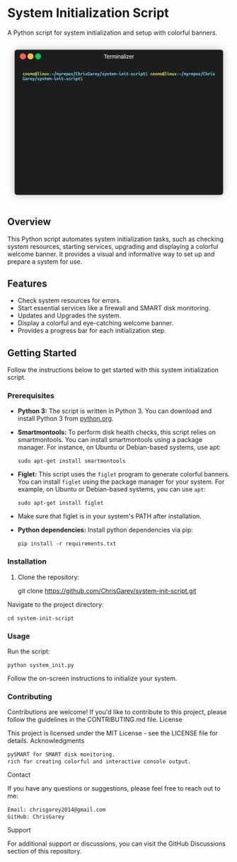 # System Initialization Script

A Python script for system initialization and setup with colorful banners.

![System Initialization](./images/system-init.gif)

## Overview

This Python script automates system initialization tasks, such as checking system resources, starting services, upgrading and displaying a colorful welcome banner. It provides a visual and informative way to set up and prepare a system for use.

## Features

- Check system resources for errors.
- Start essential services like a firewall and SMART disk monitoring.
- Updates and Upgrades the system.
- Display a colorful and eye-catching welcome banner.
- Provides a progress bar for each initialization step.

## Getting Started

Follow the instructions below to get started with this system initialization script.

### Prerequisites

- **Python 3:** The script is written in Python 3. You can download and install Python 3 from [python.org](https://www.python.org/downloads/).

- **Smartmontools:** To perform disk health checks, this script relies on smartmontools. You can install smartmontools using a package manager. For instance, on Ubuntu or Debian-based systems, use apt:

    ```
    sudo apt-get install smartmontools
    ```
- **Figlet:** This script uses the `figlet` program to generate colorful banners. You can install `figlet` using the package manager for your system. For example, on Ubuntu or Debian-based systems, you can use `apt`:

    ```
    sudo apt-get install figlet
    ```
- Make sure that figlet is in your system's PATH after installation.

- **Python dependencies:** Install python dependencies via pip:

    ```
    pip install -r requirements.txt
    ```

### Installation

1. Clone the repository:
    
    git clone https://github.com/ChrisGarey/system-init-script.git

Navigate to the project directory:

    cd system-init-script

### Usage

Run the script:

    python system_init.py

Follow the on-screen instructions to initialize your system.

### Contributing

Contributions are welcome! If you'd like to contribute to this project, please follow the guidelines in the CONTRIBUTING.md file.
License

This project is licensed under the MIT License - see the LICENSE file for details.
Acknowledgments

    pySMART for SMART disk monitoring.
    rich for creating colorful and interactive console output.

Contact

If you have any questions or suggestions, please feel free to reach out to me:

    Email: chrisgarey2014@gmail.com
    GitHub: ChrisGarey

Support

For additional support or discussions, you can visit the GitHub Discussions section of this repository.

